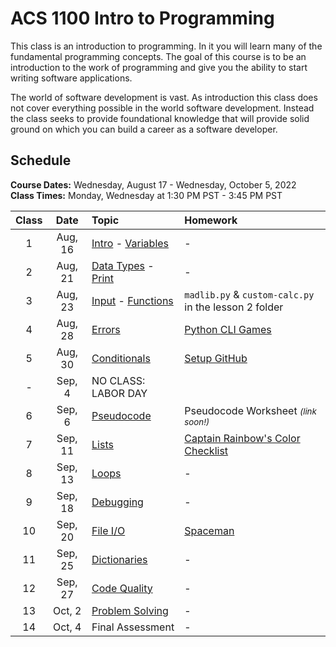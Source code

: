 # ACS 1100 Intro to Programming

This class is an introduction to programming. In it you will learn many of the fundamental programming concepts. The goal of this course is to be an introduction to the work of programming and give you the ability to start writing software applications. 

The world of software development is vast. As introduction this class does not cover everything possible in the world software development. Instead the class seeks to provide foundational knowledge that will provide solid ground on which you can build a career as a software developer. 

## Schedule 

**Course Dates:** Wednesday, August 17 - Wednesday, October 5, 2022<br>
**Class Times:** Monday, Wednesday at 1:30 PM PST - 3:45 PM PST

| Class | Date    | Topic | Homework |
|:-----:|:-------:|:------|:---------|
| 1     | Aug, 16 | [Intro] - [Variables]  | - |
| 2     | Aug, 21 | [Data Types] - [Print] | - |
| 3     | Aug, 23 | [Input] - [Functions] | `madlib.py` & `custom-calc.py` in the lesson 2 folder |
| 4     | Aug, 28 | [Errors]          | [Python CLI Games] |
| 5     | Aug, 30 | [Conditionals]    | [Setup GitHub]  |
| -     | Sep,  4 | NO CLASS: LABOR DAY | |
| 6     | Sep,  6 | [Pseudocode]      | Pseudocode Worksheet <small><i>(link soon!)</i></small> |
| 7     | Sep, 11 | [Lists]           | [Captain Rainbow's Color Checklist] |
| 8     | Sep, 13 | [Loops]           | - |
| 9     | Sep, 18 | [Debugging]       | - |
| 10    | Sep, 20 | [File I/O]        | [Spaceman](projects/spaceman.md) |
| 11    | Sep, 25 | [Dictionaries]    | - |
| 12    | Sep, 27 | [Code Quality]    | - |
| 13    | Oct,  2 | [Problem Solving] | - |
| 14    | Oct,  4 | Final Assessment  | - |

<!-- Assignments -->
[Setup GitHub]: setup-github.md
[Python CLI Games]: https://github.com/Tech-at-DU/Python-CLI-Games-Tutorial
[Captain Rainbow's Color Checklist]: https://github.com/Tech-at-DU/Rainbow-Checklist/tree/master

<!-- Lessons -->
[Intro]: https://docs.google.com/presentation/d/1xLM4fzLBnVEkX3qmBH6L04q4PMbchVrA3P5LSOFHgR4/edit?usp=sharing
[Variables]: https://docs.google.com/presentation/d/1SQl5_sNbJsP1tjFtpTUcXhZ9pVsu1QDctlA1TsMx6QE/edit?usp=sharing
[Data Types]: https://docs.google.com/presentation/d/1hH4O0HFx9bICiZ0EZl9WszhruD9aoiksVZukZ37sOnU/edit?usp=sharing
[Print]: https://docs.google.com/presentation/d/1xlWlQgULda-pYtOidvg0ZhXI8D_6L9_3rEOdgdMAqBU/edit?usp=sharing
[Input]: https://docs.google.com/presentation/d/137URkY5AYKTYWaQjB52Pli18XXA0UwcNnBU37oeLK4g/edit?usp=sharing
[Functions]: https://docs.google.com/presentation/d/1nb2dO0Z5dXTSsXWxt04zq_zNeDglUX6-sWqUfLssuLY/edit?usp=sharing
[Errors]: https://docs.google.com/presentation/d/1I-UvQY6r0Df_NTCzl99w1Vfyo3_lc1smBB5C5OCdsnk/edit?usp=sharing
[Conditionals]: https://docs.google.com/presentation/d/175B_bEx0G0gwuSd9qKrkrB3947pvdI389ZLQAUDnWS8/edit?usp=sharing
[Pseudocode]: https://docs.google.com/presentation/d/18s5VuAVLBihPR-YvGg9P0i-b60FdYLHfhYpiM-4prdA/edit?usp=sharing
[Lists]: https://docs.google.com/presentation/d/1lgSOEyUEraGRTH75tWLHiP0uB58cwD0TwYlqU4Ykw60/edit?usp=sharing
[Loops]: https://docs.google.com/presentation/d/144HYuVqgF9yR9CCaFySOn2v9Qer3A1pjLfTOYXi2AU8/edit?usp=sharing
[Debugging]: https://docs.google.com/presentation/d/1WC4x4WrGR_TOOARcRkoH5LdTmktDoN29ObSUC4Z2txc/edit?usp=sharing
[File I/O]: https://docs.google.com/presentation/d/1avSxfJU61xqHNYEKZos4BedKVo7QIeunDkxQPwak0UA/edit?usp=sharing
[Dictionaries]: https://docs.google.com/presentation/d/1tABqX5wnQd7zeV9Nmtkh0Eh_IIqqz2FPJDtQTDcfWyM/edit?usp=sharing
[Code Quality]: https://docs.google.com/presentation/d/1ZiGSatm5JcYz9hbeCuqGJndNoyVRbid_3ey7u-bySrQ/edit?usp=sharing
[Problem Solving]: https://docs.google.com/presentation/d/1QpJ4H0m8k6D4uV-O6KSYmIJUbc9MlFkYxbqG9oAOW90/edit?usp=sharing





